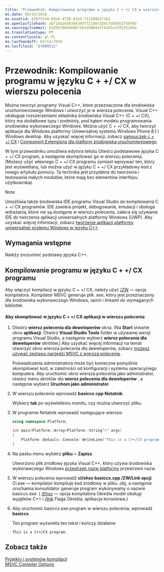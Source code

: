 ```yaml
---
title: 'Przewodnik: Kompilowanie programu w języku C + +/ CX w wierszu polecenia'
ms.date: 09/24/2018
ms.assetid: 626f5544-69ed-4736-83a9-f11389b371b2
ms.openlocfilehash: ad718a2eb876430d7721d0cd20cfd5b952750f8b
ms.sourcegitcommit: 8105b7003b89b73b4359644ff4281e1595352dda
ms.translationtype: MT
ms.contentlocale: pl-PL
ms.lasthandoff: 03/14/2019
ms.locfileid: "57809512"
---
```

# <a name="walkthrough-compiling-a-ccx-program-on-the-command-line"></a>Przewodnik: Kompilowanie programu w języku C + +/ CX w wierszu polecenia

Można tworzyć programy Visual C++, które przeznaczone dla środowiska uruchomieniowego Windows i utworzyć je w wiersza polecenia. Visual C++ obsługuje rozszerzeniami składnika środowiska Visual C++ (C + +/ CX), który ma dodatkowe typy i podmioty, pod kątem modelu programowania środowiska wykonawczego Windows. Można użyć C + +/ CX, aby tworzyć aplikacje dla Windows platformy Uniwersalnej systemu Windows Phone 8.1 i Windows desktop. Aby uzyskać więcej informacji, zobacz [samouczek c + +/ CX](https://msdn.microsoft.com/magazine/dn166929.aspx) i [Component Extensions dla platform środowiska uruchomieniowego](../windows/component-extensions-for-runtime-platforms.md).

W tym przewodniku umożliwia edytora tekstu Utwórz podstawowe języka C + +/ CX program, a następnie skompilować go w wierszu polecenia. (Możesz użyć własnego C + +/ CX programu zamiast wpisywać ten, który jest wyświetlany, lub można użyć w języku C + +/ CX przykładowy kod z innego artykułu pomocy. Ta technika jest przydatna do tworzenia i testowania małych modułów, które mają bez elementów interfejsu użytkownika).

> [!NOTE]
> Umożliwia także środowiska IDE programu Visual Studio do kompilowania C + +/ CX programów. IDE zawiera projekt, debugowanie, emulacji i obsługa wdrażania, które nie są dostępne w wierszu polecenia, zaleca się używanie IDE do tworzenia aplikacji uniwersalnych platformy Windows (UWP). Aby uzyskać więcej informacji, zobacz [tworzenie aplikacji platformy uniwersalnej systemu Windows w języku C++](/windows/uwp/get-started/create-a-basic-windows-10-app-in-cpp).

## <a name="prerequisites"></a>Wymagania wstępne

Należy zrozumieć podstawy języka C++.

## <a name="compiling-a-ccx-program"></a>Kompilowanie programu w języku C + +/ CX programu

Aby włączyć kompilacji w języku C + +/ CX, należy użyć [/ZW](reference/zw-windows-runtime-compilation.md) — opcja kompilatora. Kompilator MSVC generuje plik .exe, który jest przeznaczony dla środowiska wykonawczego Windows, opinii i linkami do wymaganych bibliotek.

#### <a name="to-compile-a-ccx-application-on-the-command-line"></a>Aby skompilować w języku C + +/ CX aplikacji w wierszu polecenia

1. Otwórz **wiersz polecenia dla deweloperów** okna. (Na **Start** otwarte okno **aplikacji**. Otwórz **Visual Studio Tools** folder w używanej wersji programu Visual Studio, a następnie wybierz **wiersz polecenia dla deweloperów** skrótów.) Aby uzyskać więcej informacji na temat otworzyć okno wiersza polecenia dla deweloperów, zobacz [możesz używać zestawu narzędzi MSVC z wiersza polecenia](building-on-the-command-line.md).

   Poświadczenia administratora może być konieczne pomyślnie skompilować kod, w zależności od konfiguracji i systemu operacyjnego komputera. Aby uruchomić okno wiersza polecenia jako administrator, otwórz menu skrótów dla **wiersz polecenia dla deweloperów** , a następnie wybierz **Uruchom jako administrator**.

1. W wierszu polecenia wprowadź **basiccx.cpp Notatnik**.

   Wybierz **tak** po wyświetleniu monitu, czy można utworzyć pliku.

1. W programie Notatnik wprowadź następujące wiersze:

    ```cpp
    using namespace Platform;

    int main(Platform::Array<Platform::String^>^ args)
    {
        Platform::Details::Console::WriteLine("This is a C++/CX program.");
    }
    ```

1. Na pasku menu wybierz **pliku** > **Zapisz**.

   Utworzono plik źródłowy języka Visual C++, który używa środowiska wykonawczego Windows [przestrzeń nazw platformy](../cppcx/platform-namespace-c-cx.md) przestrzeni nazw.

1. W wierszu polecenia wprowadź **cl/ehsc basiccx.cpp /ZW/Link opcji**. Cl.exe — kompilator kompiluje kod źródłowy w pliku .obj, a następnie uruchamia konsolidator generuje program wykonywalny o nazwie basiccx.exe. ( [/Ehsc](reference/eh-exception-handling-model.md) — opcja kompilatora Określa model obsługi wyjątków C++ i [/link](reference/link-pass-options-to-linker.md) Flaga Określa, aplikacja konsolowa.)

1. Aby uruchomić basiccx.exe program w wierszu polecenia, wprowadź **basiccx**.

   Ten program wyświetla ten tekst i kończy działanie:

    ```Output
    This is a C++/CX program.
    ```

## <a name="see-also"></a>Zobacz także

[Projekty i systemów kompilacji](projects-and-build-systems-cpp.md)<br/>
[MSVC Compiler Options](reference/compiler-options.md)
